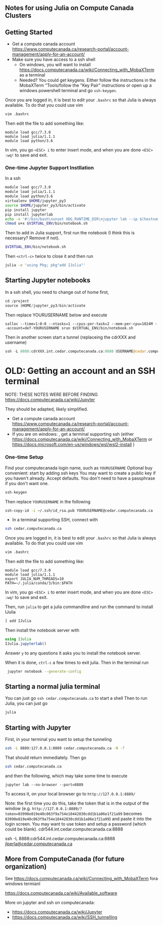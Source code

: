## Notes for using Julia on Compute Canada Clusters

## Getting Started

- Get a compute canada account https://www.computecanada.ca/research-portal/account-management/apply-for-an-account/
- Make sure you have access to a ssh shell
  - On windows, you will want to install https://docs.computecanada.ca/wiki/Connecting_with_MobaXTerm as a terminal
  - Needed? You could get keygens.  Either follow the instructions in the MobaXTerm "Tools/follow the "Key Pair" instructions or open up a windows powershell terminal and go `ssh-keygen`.
  
 Once you are logged in, it is best to edit your `.bashrc` so that Julia is always available.  To do that you could use vim
```bash
vim .bashrc
```
Then edit the file to add something like:
```
module load gcc/7.3.0
module load julia/1.1.1
module load python/3.6
```
In vim, you go `<ESC> i` to enter insert mode, and when you are done `<ESC> :wq!` to save and exit.
 
 ### One-time Jupyter Support Instllation
 
 In a ssh 
```bash
module load gcc/7.3.0
module load julia/1.1.1
module load python/3.6
virtualenv $HOME/jupyter_py3
source $HOME/jupyter_py3/bin/activate
pip install jupyter
pip install jupyterlab
echo -e '#!/bin/bash\nunset XDG_RUNTIME_DIR\njupyter lab --ip $(hostname -f) --no-browser' > $VIRTUAL_ENV/bin/notebook.sh
chmod u+x $VIRTUAL_ENV/bin/notebook.sh
```
Then to add in Julia support, first run the notebook (I think this is necessary?  Remove if not).
```bash
$VIRTUAL_ENV/bin/notebook.sh
```
Then `<ctrl-c>` twice to close it and then run
```bash
julia -e 'using Pkg; pkg"add IJulia"'
``` 

## Starting Jupyter notebooks
In a ssh shell, you need to change out of home first,
```julia
cd /project
source $HOME/jupyter_py3/bin/activate
```
Then replace YOURUSERNAME below and execute
```
salloc --time=1:0:0 --ntasks=1 --cpus-per-task=2 --mem-per-cpu=1024M --account=def-YOURUSERNAME srun $VIRTUAL_ENV/bin/notebook.sh
```

Then in another screen start a tunnel (replaceing the cdrXXX and username)
```julia
ssh -L 8888:cdrXXX.int.cedar.computecanada.ca:8888 USERNAME@cedar.computecanada.ca
```


# OLD: Getting an account and an SSH terminal
NOTE: THESE NOTES WERE BEFORE FINDING https://docs.computecanada.ca/wiki/Jupyter

They should be adapted, likely simplified.

- Get a compute canada account https://www.computecanada.ca/research-portal/account-management/apply-for-an-account/
- If you are on windows: , get a terminal supporting ssh (either https://docs.computecanada.ca/wiki/Connecting_with_MobaXTerm or https://docs.microsoft.com/en-us/windows/wsl/wsl2-install )


### One-time Setup
Find your computecanada login name, such as `YOURUSERNAME`
Optional buy convenient: start by adding ssh keys
You may want to create a public key if you haven't already.  Accept defaults.  You don't need to have a passphrase if you don't want one.
```julia
ssh-keygen 
```

Then replace `YOURUSERNAME` in the following
```bash
ssh-copy-id -i ~/.ssh/id_rsa.pub YOURUSERNAME@cedar.computecanada.ca
```

- In a terminal supporting SSH, connect with
```bash
ssh cedar.computecanada.ca
```

Once you are logged in, it is best to edit your `.bashrc` so that Julia is always available.  To do that you could use vim
```bash
vim .bashrc
```
Then edit the file to add something like:
```
module load gcc/7.3.0
module load julia/1.1.1
export JULIA_NUM_THREADS=10
PATH=~/.julia/conda/3/bin:$PATH
```
In vim, you go `<ESC> i` to enter insert mode, and when you are done `<ESC> :wq!` to save and exit.

Then, run `julia` to get a julia commandline and run the command to install IJulia
```julia
] add IJulia
```
Then install the notebook server with
```julia
using IJulia
IJulia.jupyterlab()
```
Answer `y` to any questions it asks you to install the notebook server.

When it is done, `ctrl-c` a few times to exit julia.  Then in the terminal run
```bash
 jupyter notebook --generate-config
 ```

## Starting a normal julia terminal
You can just go `ssh cedar.computecanada.ca` to start a shell
Then to run Julia, you can just go
```bash
julia
```

## Starting with Jupyter
First, in your terminal you want to setup the tunneling
```bash
ssh -L 8889:127.0.0.1:8889 cedar.computecanada.ca -N -f
```
That should return immediately.  Then go 
```bash
ssh cedar.computecanada.ca
```
and then the following, which may take some time to execute
```
jupyter lab --no-browser --port=8889
```

To access it, on your local browser go to `http://127.0.0.1:8889/`

Note: the first time you do this, take the token that is in the output of the window (e.g. `http://127.0.0.1:8889/?token=03990e819e40c063f9a754e10442030cdd1b1a06e1f21a99` becomes `03990e819e40c063f9a754e10442030cdd1b1a06e1f21a99`) and paste it into the login screen.  You may want to use token and setup a password (which could be blank).
cdr544.int.cedar.computecanada.ca:8888


ssh -L 8888:cdr544.int.cedar.computecanada.ca:8888 jlperla@cedar.computecanada.ca

## More from ComputeCanada  (for future organization)
See https://docs.computecanada.ca/wiki/Connecting_with_MobaXTerm fora  windows termianl


https://docs.computecanada.ca/wiki/Available_software

More on jupyter and ssh on computecanada:
- https://docs.computecanada.ca/wiki/Jupyter
- https://docs.computecanada.ca/wiki/SSH_tunnelling

